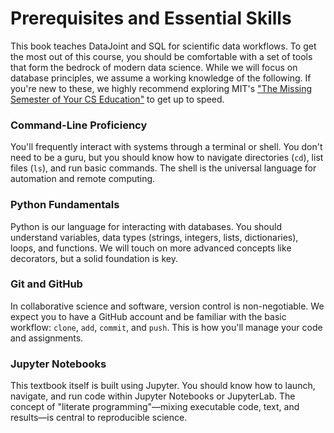 # Prerequisites and Essential Skills

This book teaches DataJoint and SQL for scientific data workflows. To get the most out of this course, you should be comfortable with a set of tools that form the bedrock of modern data science.
While we will focus on database principles, we assume a working knowledge of the following.
If you're new to these, we highly recommend exploring MIT's ["The Missing Semester of Your CS Education"](https://missing.csail.mit.edu/) to get up to speed.

### Command-Line Proficiency

You'll frequently interact with systems through a terminal or shell. You don't need to be a guru, but you should know how to navigate directories (`cd`), list files (`ls`), and run basic commands. The shell is the universal language for automation and remote computing.

### Python Fundamentals

Python is our language for interacting with databases. You should understand variables, data types (strings, integers, lists, dictionaries), loops, and functions. We will touch on more advanced concepts like decorators, but a solid foundation is key.

### Git and GitHub

In collaborative science and software, version control is non-negotiable. We expect you to have a GitHub account and be familiar with the basic workflow: `clone`, `add`, `commit`, and `push`. This is how you'll manage your code and assignments.

### Jupyter Notebooks

This textbook itself is built using Jupyter. You should know how to launch, navigate, and run code within Jupyter Notebooks or JupyterLab. The concept of "literate programming"—mixing executable code, text, and results—is central to reproducible science.
